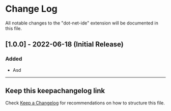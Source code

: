# Change Log

All notable changes to the "dot-net-ide" extension will be documented in this file.

## [1.0.0] - 2022-06-18 (Initial Release)
### Added
- Asd

---

## Keep this keepachangelog link
Check [Keep a Changelog](http://keepachangelog.com/) for recommendations on how to structure this file.